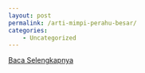 ```yaml
---
layout: post
permalink: /arti-mimpi-perahu-besar/
categories:
    - Uncategorized
---
```


[Baca Selengkapnya](/10)